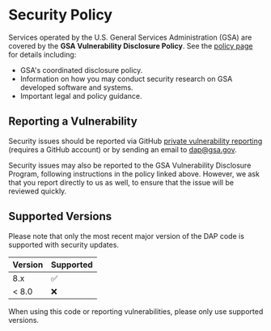 # Security Policy

Services operated by the U.S. General Services Administration (GSA)
are covered by the **GSA Vulnerability Disclosure Policy**. See the [policy page](https://gsa.gov/vulnerability-disclosure-policy) for details including:

* GSA's coordinated disclosure policy.
* Information on how you may conduct security research on GSA developed
  software and systems.
* Important legal and policy guidance.

## Reporting a Vulnerability

Security issues should be reported via GitHub [private vulnerability reporting](https://docs.github.com/en/code-security/security-advisories/guidance-on-reporting-and-writing-information-about-vulnerabilities/privately-reporting-a-security-vulnerability#privately-reporting-a-security-vulnerability) (requires a GitHub account) or by sending an email to <dap@gsa.gov>.

Security issues may also be reported to the GSA Vulnerability Disclosure Program, following instructions in the policy linked above. However, we ask that you report directly to us as well, to ensure that the issue will be reviewed quickly.

## Supported Versions

Please note that only the most recent major version of the DAP code is supported with security updates.

| Version | Supported          |
|-------| ------------------ |
| 8.x   | :white_check_mark: |
| < 8.0 | :x:                |

When using this code or reporting vulnerabilities, please only use supported
versions.